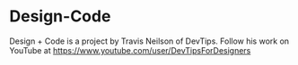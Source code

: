 # Design-Code

Design + Code is a project by Travis Neilson of DevTips. Follow his work on YouTube at https://www.youtube.com/user/DevTipsForDesigners
